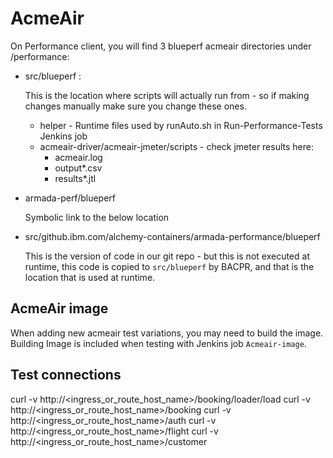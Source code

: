 # AcmeAir

On Performance client, you will find 3 blueperf acmeair directories under /performance:

- src/blueperf :
  
  This is the location where scripts will actually run from - so if making changes manually make sure you change these ones.
  - helper - Runtime files used by runAuto.sh in Run-Performance-Tests Jenkins job
  - acmeair-driver/acmeair-jmeter/scripts - check jmeter results here:
    - acmeair.log
    - output*.csv
    - results*.jtl
- armada-perf/blueperf
  
  Symbolic link to the below location
- src/github.ibm.com/alchemy-containers/armada-performance/blueperf
  
  This is the version of code in our git repo - but this is not executed at runtime, this code is copied to `src/blueperf` by BACPR, and that is the location that is used at runtime.

## AcmeAir image

When adding new acmeair test variations, you may need to build the image.  Building Image is included when testing with Jenkins job `Acmeair-image`.

## Test connections

curl -v http://<ingress_or_route_host_name>/booking/loader/load
curl -v http://<ingress_or_route_host_name>/booking
curl -v http://<ingress_or_route_host_name>/auth
curl -v http://<ingress_or_route_host_name>/flight
curl -v http://<ingress_or_route_host_name>/customer
